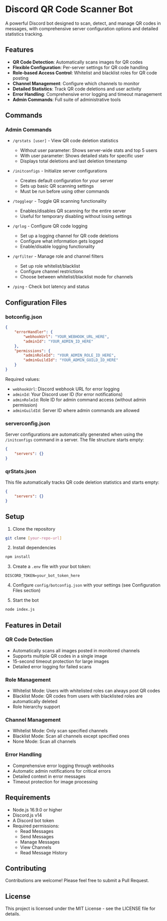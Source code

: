 # Discord QR Code Scanner Bot

A powerful Discord bot designed to scan, detect, and manage QR codes in messages, with comprehensive server configuration options and detailed statistics tracking.

## Features

- **QR Code Detection**: Automatically scans images for QR codes
- **Flexible Configuration**: Per-server settings for QR code handling
- **Role-based Access Control**: Whitelist and blacklist roles for QR code posting
- **Channel Management**: Configure which channels to monitor
- **Detailed Statistics**: Track QR code deletions and user activity
- **Error Handling**: Comprehensive error logging and timeout management
- **Admin Commands**: Full suite of administrative tools

## Commands

### Admin Commands
- `/qrstats [user]` - View QR code deletion statistics
  - Without user parameter: Shows server-wide stats and top 5 users
  - With user parameter: Shows detailed stats for specific user
  - Displays total deletions and last deletion timestamp
  
- `/initconfigs` - Initialize server configurations
  - Creates default configuration for your server
  - Sets up basic QR scanning settings
  - Must be run before using other commands
  
- `/toggleqr` - Toggle QR scanning functionality
  - Enables/disables QR scanning for the entire server
  - Useful for temporary disabling without losing settings
  
- `/qrlog` - Configure QR code logging
  - Set up a logging channel for QR code deletions
  - Configure what information gets logged
  - Enable/disable logging functionality
  
- `/qrfilter` - Manage role and channel filters
  - Set up role whitelist/blacklist
  - Configure channel restrictions
  - Choose between whitelist/blacklist mode for channels
  
- `/ping` - Check bot latency and status

## Configuration Files

### botconfig.json
```json
{
    "errorHandler": {
        "webhookUrl": "YOUR_WEBHOOK_URL_HERE",
        "adminId": "YOUR_ADMIN_ID_HERE"
    },
    "permissions": {
        "adminRoleId": "YOUR_ADMIN_ROLE_ID_HERE",
        "adminGuildId": "YOUR_ADMIN_GUILD_ID_HERE"
    }
}
```

Required values:
- `webhookUrl`: Discord webhook URL for error logging
- `adminId`: Your Discord user ID (for error notifications)
- `adminRoleId`: Role ID for admin command access (without admin permission)
- `adminGuildId`: Server ID where admin commands are allowed 

### serverconfig.json
Server configurations are automatically generated when using the `/initconfigs` command in a server. The file structure starts empty:
```json
{
    "servers": {}
}
```

### qrStats.json
This file automatically tracks QR code deletion statistics and starts empty:
```json
{
    "servers": {}
}
```

## Setup

1. Clone the repository
```bash
git clone [your-repo-url]
```

2. Install dependencies
```bash
npm install
```

3. Create a `.env` file with your bot token:
```env
DISCORD_TOKEN=your_bot_token_here
```

4. Configure `config/botconfig.json` with your settings (see Configuration Files section)

5. Start the bot
```bash
node index.js
```

## Features in Detail

### QR Code Detection
- Automatically scans all images posted in monitored channels
- Supports multiple QR codes in a single image
- 15-second timeout protection for large images
- Detailed error logging for failed scans

### Role Management
- Whitelist Mode: Users with whitelisted roles can always post QR codes
- Blacklist Mode: QR codes from users with blacklisted roles are automatically deleted
- Role hierarchy support

### Channel Management
- Whitelist Mode: Only scan specified channels
- Blacklist Mode: Scan all channels except specified ones
- None Mode: Scan all channels

### Error Handling
- Comprehensive error logging through webhooks
- Automatic admin notifications for critical errors
- Detailed context in error messages
- Timeout protection for image processing

## Requirements

- Node.js 16.9.0 or higher
- Discord.js v14
- A Discord bot token
- Required permissions:
  - Read Messages
  - Send Messages
  - Manage Messages
  - View Channels
  - Read Message History

## Contributing

Contributions are welcome! Please feel free to submit a Pull Request.

## License

This project is licensed under the MIT License - see the LICENSE file for details. 